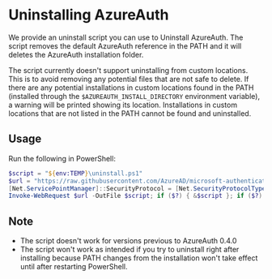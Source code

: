 # Uninstalling AzureAuth

We provide an uninstall script you can use to Uninstall AzureAuth. The script removes the default AzureAuth reference in the PATH and it will deletes the AzureAuth installation folder.

The script currently doesn't support uninstalling from custom locations. This is to avoid removing any potential files that are not safe to delete. If there are any potential installations in custom locations found in the PATH (installed through the `$AZUREAUTH_INSTALL_DIRECTORY` environment variable), a warning will be printed showing its location. Installations in custom locations that are not listed in the PATH cannot be found and uninstalled.

## Usage

Run the following in PowerShell:

```PowerShell
$script = "${env:TEMP}\uninstall.ps1"
$url = "https://raw.githubusercontent.com/AzureAD/microsoft-authentication-cli/main/install/uninstall.ps1"
[Net.ServicePointManager]::SecurityProtocol = [Net.SecurityProtocolType]::Tls12
Invoke-WebRequest $url -OutFile $script; if ($?) { &$script }; if ($?) { rm $script }
```

## Note

* The script doesn't work for versions previous to AzureAuth 0.4.0
* The script won't work as intended if you try to uninstall right after installing because PATH changes from the installation won't take effect until after restarting PowerShell.